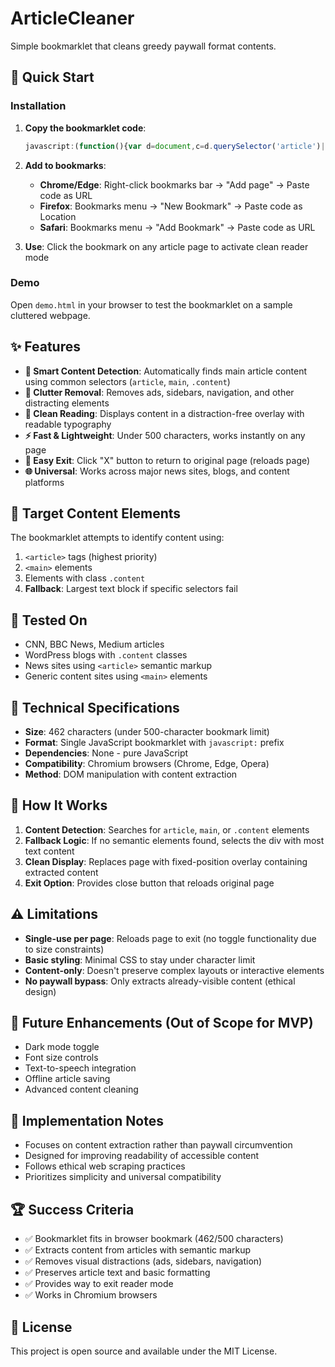 # ArticleCleaner

Simple bookmarklet that cleans greedy paywall format contents.



## 🚀 Quick Start

### Installation

1. **Copy the bookmarklet code**: 
   ```javascript
   javascript:(function(){var d=document,c=d.querySelector('article')||d.querySelector('main')||d.querySelector('.content');if(!c){var a=d.querySelectorAll('div'),m=0;for(var i=0;i<a.length;i++)if(a[i].textContent.length>m){m=a[i].textContent.length;c=a[i]}}if(c)d.body.innerHTML='<div style="position:fixed;top:0;left:0;width:100%;height:100%;background:#fff;z-index:9999;overflow:auto;padding:20px"><button onclick="location.reload()">X</button>'+c.innerHTML})();
   ```

2. **Add to bookmarks**:
   - **Chrome/Edge**: Right-click bookmarks bar → "Add page" → Paste code as URL
   - **Firefox**: Bookmarks menu → "New Bookmark" → Paste code as Location
   - **Safari**: Bookmarks menu → "Add Bookmark" → Paste code as URL

3. **Use**: Click the bookmark on any article page to activate clean reader mode

### Demo

Open `demo.html` in your browser to test the bookmarklet on a sample cluttered webpage.

## ✨ Features

- **🎯 Smart Content Detection**: Automatically finds main article content using common selectors (`article`, `main`, `.content`)
- **🧹 Clutter Removal**: Removes ads, sidebars, navigation, and other distracting elements  
- **📖 Clean Reading**: Displays content in a distraction-free overlay with readable typography
- **⚡ Fast & Lightweight**: Under 500 characters, works instantly on any page
- **🔄 Easy Exit**: Click "X" button to return to original page (reloads page)
- **🌐 Universal**: Works across major news sites, blogs, and content platforms

## 🎯 Target Content Elements

The bookmarklet attempts to identify content using:
1. `<article>` tags (highest priority)
2. `<main>` elements  
3. Elements with class `.content`
4. **Fallback**: Largest text block if specific selectors fail

## 🧪 Tested On

- CNN, BBC News, Medium articles
- WordPress blogs with `.content` classes
- News sites using `<article>` semantic markup
- Generic content sites using `<main>` elements

## 📏 Technical Specifications

- **Size**: 462 characters (under 500-character bookmark limit)
- **Format**: Single JavaScript bookmarklet with `javascript:` prefix
- **Dependencies**: None - pure JavaScript
- **Compatibility**: Chromium browsers (Chrome, Edge, Opera)
- **Method**: DOM manipulation with content extraction

## 🚀 How It Works

1. **Content Detection**: Searches for `article`, `main`, or `.content` elements
2. **Fallback Logic**: If no semantic elements found, selects the div with most text content
3. **Clean Display**: Replaces page with fixed-position overlay containing extracted content
4. **Exit Option**: Provides close button that reloads original page

## ⚠️ Limitations

- **Single-use per page**: Reloads page to exit (no toggle functionality due to size constraints)
- **Basic styling**: Minimal CSS to stay under character limit
- **Content-only**: Doesn't preserve complex layouts or interactive elements
- **No paywall bypass**: Only extracts already-visible content (ethical design)

## 🔮 Future Enhancements (Out of Scope for MVP)

- Dark mode toggle
- Font size controls  
- Text-to-speech integration
- Offline article saving
- Advanced content cleaning

## 📄 Implementation Notes

- Focuses on content extraction rather than paywall circumvention
- Designed for improving readability of accessible content
- Follows ethical web scraping practices
- Prioritizes simplicity and universal compatibility

## 🏆 Success Criteria

- ✅ Bookmarklet fits in browser bookmark (462/500 characters)
- ✅ Extracts content from articles with semantic markup
- ✅ Removes visual distractions (ads, sidebars, navigation)
- ✅ Preserves article text and basic formatting
- ✅ Provides way to exit reader mode
- ✅ Works in Chromium browsers

## 📝 License

This project is open source and available under the MIT License.
